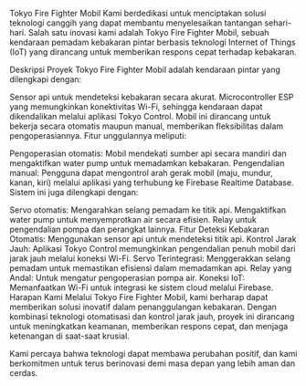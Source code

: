 Tokyo Fire Fighter Mobil
Kami berdedikasi untuk menciptakan solusi teknologi canggih yang dapat membantu menyelesaikan tantangan sehari-hari. Salah satu inovasi kami adalah Tokyo Fire Fighter Mobil, sebuah kendaraan pemadam kebakaran pintar berbasis teknologi Internet of Things (IoT) yang dirancang untuk memberikan respons cepat terhadap kebakaran.

Deskripsi Proyek
Tokyo Fire Fighter Mobil adalah kendaraan pintar yang dilengkapi dengan:

Sensor api untuk mendeteksi kebakaran secara akurat.
Microcontroller ESP yang memungkinkan konektivitas Wi-Fi, sehingga kendaraan dapat dikendalikan melalui aplikasi Tokyo Control.
Mobil ini dirancang untuk bekerja secara otomatis maupun manual, memberikan fleksibilitas dalam pengoperasiannya. Fitur unggulannya meliputi:

Pengoperasian otomatis: Mobil mendekati sumber api secara mandiri dan mengaktifkan water pump untuk memadamkan kebakaran.
Pengendalian manual: Pengguna dapat mengontrol arah gerak mobil (maju, mundur, kanan, kiri) melalui aplikasi yang terhubung ke Firebase Realtime Database.
Sistem ini juga dilengkapi dengan:

Servo otomatis:
Mengarahkan selang pemadam ke titik api.
Mengaktifkan water pump untuk menyemprotkan air secara efisien.
Relay untuk pengendalian pompa dan perangkat lainnya.
Fitur
Deteksi Kebakaran Otomatis: Menggunakan sensor api untuk mendeteksi titik api.
Kontrol Jarak Jauh: Aplikasi Tokyo Control memungkinkan pengendalian penuh mobil dari jarak jauh melalui koneksi Wi-Fi.
Servo Terintegrasi: Menggerakkan selang pemadam untuk memastikan efisiensi dalam memadamkan api.
Relay yang Andal: Untuk mengatur pengoperasian pompa air.
Koneksi IoT: Memanfaatkan Wi-Fi untuk integrasi ke sistem cloud melalui Firebase.
Harapan Kami
Melalui Tokyo Fire Fighter Mobil, kami berharap dapat memberikan solusi inovatif dalam penanggulangan kebakaran. Dengan kombinasi teknologi otomatisasi dan kontrol jarak jauh, proyek ini dirancang untuk meningkatkan keamanan, memberikan respons cepat, dan menjaga ketenangan di saat-saat krusial.

Kami percaya bahwa teknologi dapat membawa perubahan positif, dan kami berkomitmen untuk terus berinovasi demi masa depan yang lebih aman dan cerdas.
